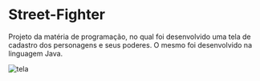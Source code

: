 # Street-Fighter
Projeto da matéria de programação, no qual foi desenvolvido uma tela de cadastro dos personagens e seus poderes. O mesmo foi desenvolvido na linguagem Java.

![tela](https://user-images.githubusercontent.com/55302289/149198059-d9969b7e-301a-4dfe-b66f-da983c245d4d.png)
